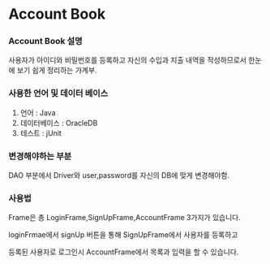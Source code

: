 # Account Book

### Account Book 설명
 사용자가 아이디와 비밀번호를 등록하고 
 자신의 수입과 지출 내역을 작성하므로서 
 한눈에 보기 쉽게 정리하는 가계부.

### 사용한 언어 및 데이터 베이스
 1. 언어 : Java
 2. 데이터베이스 : OracleDB
 3. 테스트 : jUnit


### 변경해야하는 부분
DAO 부분에서 Driver와 user,password를 자신의 DB에 맞게 변경해야함. 


### 사용법
Frame은 총 LoginFrame,SignUpFrame,AccountFrame 3가지가 있습니다.

loginFrmae에서 signUp 버튼을 통해 SignUpFrame에서 사용자를 등록하고

등록된 사용자로 로그인시 AccountFrame에서 목록과 입력을 할 수 있습니다.


### 

